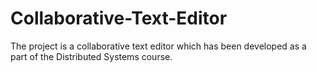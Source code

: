 # Collaborative-Text-Editor
The project is a collaborative text editor which has been developed as a part of the Distributed Systems course.
